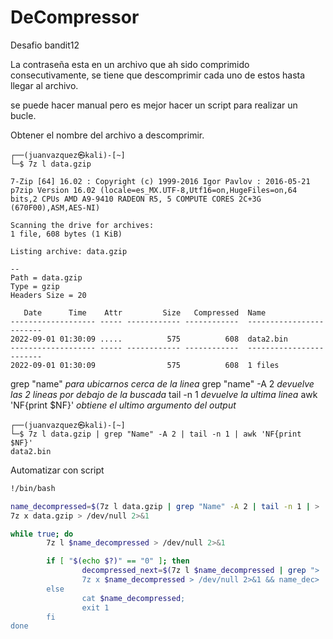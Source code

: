 # DeCompressor
Desafio bandit12

La contraseña esta en un archivo que ah sido comprimido consecutivamente, se tiene que descomprimir cada uno de estos hasta llegar al archivo.

se puede hacer manual pero es mejor hacer un script para realizar un bucle.

Obtener el nombre del archivo a descomprimir. 

	┌──(juanvazquez㉿kali)-[~]
	└─$ 7z l data.gzip 
	
	7-Zip [64] 16.02 : Copyright (c) 1999-2016 Igor Pavlov : 2016-05-21
	p7zip Version 16.02 (locale=es_MX.UTF-8,Utf16=on,HugeFiles=on,64 bits,2 CPUs AMD A9-9410 RADEON R5, 5 COMPUTE CORES 2C+3G    (670F00),ASM,AES-NI)
	
	Scanning the drive for archives:
	1 file, 608 bytes (1 KiB)
	
	Listing archive: data.gzip
	
	--
	Path = data.gzip
	Type = gzip
	Headers Size = 20
	
	   Date      Time    Attr         Size   Compressed  Name
	------------------- ----- ------------ ------------  ------------------------
	2022-09-01 01:30:09 .....          575          608  data2.bin
	------------------- ----- ------------ ------------  ------------------------
	2022-09-01 01:30:09                575          608  1 files

grep "name" *para ubicarnos cerca de la linea*
grep "name" -A 2 *devuelve las 2 lineas por debajo de la buscada*
tail -n 1 *devuelve la ultima linea*
awk 'NF{print $NF}' *obtiene el ultimo argumento del output*

	┌──(juanvazquez㉿kali)-[~]
	└─$ 7z l data.gzip | grep "Name" -A 2 | tail -n 1 | awk 'NF{print $NF}'
	data2.bin

Automatizar con script

```bash
!/bin/bash

name_decompressed=$(7z l data.gzip | grep "Name" -A 2 | tail -n 1 | >
7z x data.gzip > /dev/null 2>&1

while true; do
		7z l $name_decompressed > /dev/null 2>&1

		if [ "$(echo $?)" == "0" ]; then
				decompressed_next=$(7z l $name_decompressed | grep ">
				7z x $name_decompressed > /dev/null 2>&1 && name_dec>
		else
				cat $name_decompressed; 
				exit 1
		fi
done
```




